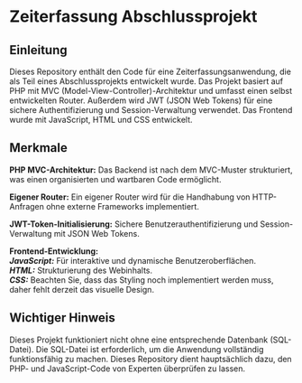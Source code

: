 # Zeiterfassung Abschlussprojekt

## Einleitung

Dieses Repository enthält den Code für eine Zeiterfassungsanwendung, die als Teil eines Abschlussprojekts entwickelt wurde. Das Projekt basiert auf PHP mit MVC (Model-View-Controller)-Architektur und umfasst einen selbst entwickelten Router. Außerdem wird JWT (JSON Web Tokens) für eine sichere Authentifizierung und Session-Verwaltung verwendet. Das Frontend wurde mit JavaScript, HTML und CSS entwickelt.

## Merkmale

**PHP MVC-Architektur:** Das Backend ist nach dem MVC-Muster strukturiert, was einen organisierten und wartbaren Code ermöglicht.

**Eigener Router:** Ein eigener Router wird für die Handhabung von HTTP-Anfragen ohne externe Frameworks implementiert.

**JWT-Token-Initialisierung:** Sichere Benutzerauthentifizierung und Session-Verwaltung mit JSON Web Tokens.

**Frontend-Entwicklung:** <br>
***JavaScript:*** Für interaktive und dynamische Benutzeroberflächen.<br>
***HTML:*** Strukturierung des Webinhalts.<br>
***CSS:*** Beachten Sie, dass das Styling noch implementiert werden muss, daher fehlt derzeit das visuelle Design.

## Wichtiger Hinweis

Dieses Projekt funktioniert nicht ohne eine entsprechende Datenbank (SQL-Datei). Die SQL-Datei ist erforderlich, um die Anwendung vollständig funktionsfähig zu machen. Dieses Repository dient hauptsächlich dazu, den PHP- und JavaScript-Code von Experten überprüfen zu lassen.





 
